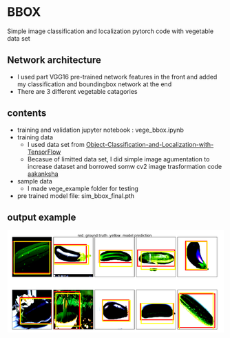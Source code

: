# BBOX
Simple image classification and localization pytorch code with vegetable data set
## Network architecture
  - I used part VGG16 pre-trained network features in the front and added my classification and boundingbox network at the end
  - There are 3 different vegetable catagories
## contents
  - training and validation jupyter notebook : vege_bbox.ipynb
  - training data 
    - I used data set from 
    [Object-Classification-and-Localization-with-TensorFlow](https://github.com/MuhammedBuyukkinaci/Object-Classification-and-Localization-with-TensorFlow.git)
    - Becasue of limitted data set, I did simple image agumentation to increase dataset and borrowed somw cv2 image trasformation code
    [aakanksha](https://jovian.ml/aakanksha-ns)
  - sample data
    - I made vege_example folder for testing
  - pre trained model file: sim_bbox_final.pth
## output example  
  ![see output of trained network bounding box](bounding_box.png)
